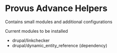 # Provus Advance Helpers

Contains small modules and additional configurations

Current modules to be installed

* drupal/linkchecker
* drupal/dynamic_entity_reference (dependency)